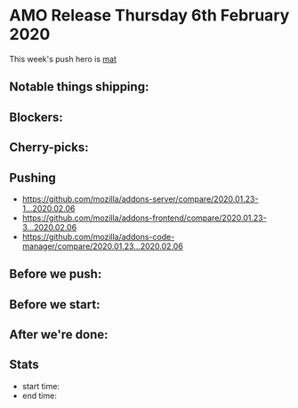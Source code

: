 # AMO Release Thursday 6th February 2020

This week's push hero is [mat](https://github.com/diox)

## Notable things shipping:

## Blockers:

## Cherry-picks:


## Pushing

- https://github.com/mozilla/addons-server/compare/2020.01.23-1...2020.02.06
- https://github.com/mozilla/addons-frontend/compare/2020.01.23-3...2020.02.06
- https://github.com/mozilla/addons-code-manager/compare/2020.01.23...2020.02.06

## Before we push:

## Before we start:

## After we're done:


## Stats

- start time:
- end time:
